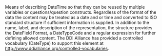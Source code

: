 Means of describing DateTime so that they can be reused by multiple variables or questions/question constructs. Regardless of the format of the data the content may be treated as a date and or time and converted to ISO standard structure if sufficient information is supplied. In addition to the name, label, and description of the representation, the structure provides the DateField Format, a DateTypeCode and a regular expression for further defining allowed content. The DDI Alliance has provided a controlled vocabulary (DateType) to support this element at http://www.ddialliance.org/controlled-vocabularies.